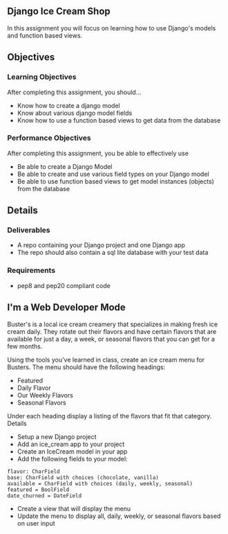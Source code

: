 ## Django Ice Cream Shop
In this assignment you will focus on learning how to use Django's models and function based views.

## Objectives

### Learning Objectives
After completing this assignment, you should…
* Know how to create a django model
* Know about various django model fields
* Know how to use a function based views to get data from the database

### Performance Objectives
After completing this assignment, you be able to effectively use
* Be able to create a Django Model
* Be able to create and use various field types on your Django model
* Be able to use function based views to get model instances (objects) from the database

## Details

### Deliverables
* A repo containing your Django project and one Django app
* The repo should also contain a sql lite database with your test data

### Requirements
* pep8 and pep20 compliant code

## I'm a Web Developer Mode
Buster's is a local ice cream creamery that specializes in making fresh ice cream daily. They rotate out their flavors and have certain flavors that are available for just a day, a week, or seasonal flavors that you can get for a few months.

Using the tools you've learned in class, create an ice cream menu for Busters. The menu should have the following headings:
* Featured
* Daily Flavor
* Our Weekly Flavors
* Seasonal Flavors

Under each heading display a listing of the flavors that fit that category.
Details
* Setup a new Django project
* Add an ice_cream app to your project
* Create an IceCream model in your app
* Add the following fields to your model:
```
flavor: CharField
base: CharField with choices (chocolate, vanilla)
available = CharField with choices (daily, weekly, seasonal)
featured = BoolField
date_churned = DateField
```

* Create a view that will display the menu
* Update the menu to display all, daily, weekly, or seasonal flavors based on user input